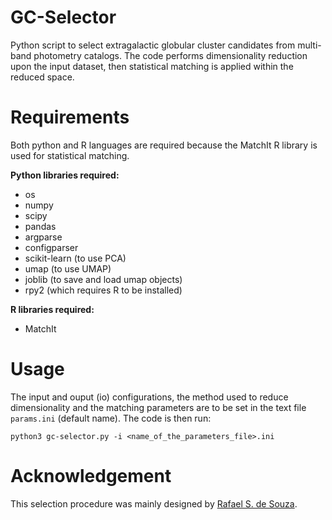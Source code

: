 # GC-Selector
Python script to select extragalactic globular cluster candidates from multi-band photometry catalogs.
The code performs dimensionality reduction upon the input dataset, then statistical matching is applied within the reduced space.

# Requirements
Both python and R languages are required because the MatchIt R library is used for statistical matching.

**Python libraries required:**
- os
- numpy
- scipy
- pandas
- argparse
- configparser
- scikit-learn (to use PCA)
- umap (to use UMAP)
- joblib (to save and load umap objects)
- rpy2 (which requires R to be installed)

**R libraries required:**
- MatchIt

# Usage
The input and ouput (io) configurations, the method used to reduce dimensionality and the matching parameters are to be set in the text file `params.ini` (default name).
The code is then run:
```
python3 gc-selector.py -i <name_of_the_parameters_file>.ini
```

# Acknowledgement
This selection procedure was mainly designed by [Rafael S. de Souza](https://scholar.google.com/citations?user=ozs9GcgAAAAJ).
